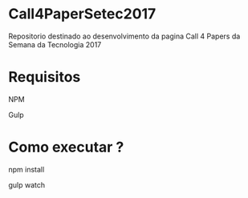 # Call4PaperSetec2017
Repositorio destinado ao desenvolvimento da pagina Call 4 Papers da Semana da Tecnologia 2017
# Requisitos
NPM

Gulp
# Como executar ?
npm install

gulp watch
